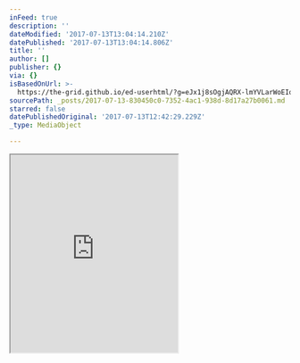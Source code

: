 ```yaml
---
inFeed: true
description: ''
dateModified: '2017-07-13T13:04:14.210Z'
datePublished: '2017-07-13T13:04:14.806Z'
title: ''
author: []
publisher: {}
via: {}
isBasedOnUrl: >-
  https://the-grid.github.io/ed-userhtml/?g=eJx1j8sOgjAQRX-lmYVLarWoEIqfYgodbGMfpB1C9Os1uNXtOWdxb-emrAOyQk-PCoaUDeY2pojASh4VWKK5tJyPJpaqRD0-KCVfqojE52Q2wjEMaG5bWlkK_mp1sUqL5bifm2ZHSsjmdJFnWUtgqzNkFYhaALPo7pYUHGpg2vu0Tov3ZcyIUQHl5bMipNcfs-LwcPRb9h3_PuvfSFpPzg
sourcePath: _posts/2017-07-13-830450c0-7352-4ac1-938d-8d17a27b0061.md
starred: false
datePublishedOriginal: '2017-07-13T12:42:29.229Z'
_type: MediaObject

---
```

<iframe src="https://the-grid.github.io/ed-userhtml/?g=eJx1kMtqwzAQRff5CqFFs5Pq1m7rIDmfUvSYWMJ6GGmMSL6-xqG7djUw53KZM8JAQiiT8LeiIpCK9wCS6lwslEvKCSipxUjqENd64dzYVFlNyiyYc6gsAfI122PDIWqw30eUOYzh6lR1UnXb--s6ji8ou378-Oo_-6GnpHmLTtJu6Chx4GeHkr4NlKgQcrttIVRTAJKkWLb9ipgf_5AGevH4N5wEf5pNQhfCp5PwcT6Mzr9GrTWmtVeamRx5zcarsM8V1AKlsjXN573l-afr6QdH4msh" height="355" style=""></iframe>